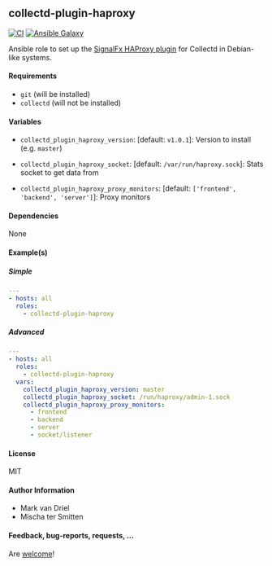 ## collectd-plugin-haproxy

[![CI](https://github.com/Oefenweb/ansible-collectd-plugin-haproxy/workflows/CI/badge.svg)](https://github.com/Oefenweb/ansible-collectd-plugin-haproxy/actions?query=workflow%3ACI)
[![Ansible Galaxy](http://img.shields.io/badge/ansible--galaxy-collectd--plugin--haproxy-blue.svg)](https://galaxy.ansible.com/Oefenweb/collectd_plugin_haproxy)

Ansible role to set up the [SignalFx HAProxy plugin](https://github.com/signalfx/collectd-haproxy) for Collectd in Debian-like systems.

#### Requirements

 * `git` (will be installed)
 * `collectd` (will not be installed)

#### Variables

* `collectd_plugin_haproxy_version`: [default: `v1.0.1`]: Version to install (e.g. `master`)

* `collectd_plugin_haproxy_socket`: [default: `/var/run/haproxy.sock`]: Stats socket to get data from
* `collectd_plugin_haproxy_proxy_monitors`: [default: `['frontend', 'backend', 'server']`]: Proxy monitors

#### Dependencies

None

#### Example(s)

##### Simple

```yaml
---
- hosts: all
  roles:
    - collectd-plugin-haproxy
```

##### Advanced

```yaml
---
- hosts: all
  roles:
    - collectd-plugin-haproxy
  vars:
    collectd_plugin_haproxy_version: master
    collectd_plugin_haproxy_socket: /run/haproxy/admin-1.sock
    collectd_plugin_haproxy_proxy_monitors:
      - frontend
      - backend
      - server
      - socket/listener
```

#### License

MIT

#### Author Information

* Mark van Driel
* Mischa ter Smitten

#### Feedback, bug-reports, requests, ...

Are [welcome](https://github.com/Oefenweb/ansible-collectd-plugin-haproxy/issues)!
